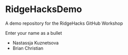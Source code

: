 # RidgeHacksDemo
A demo repository for the RidgeHacks GitHub Workshop

Enter your name as a bullet

* Nastassja Kuznetsova
* Brian Christian
